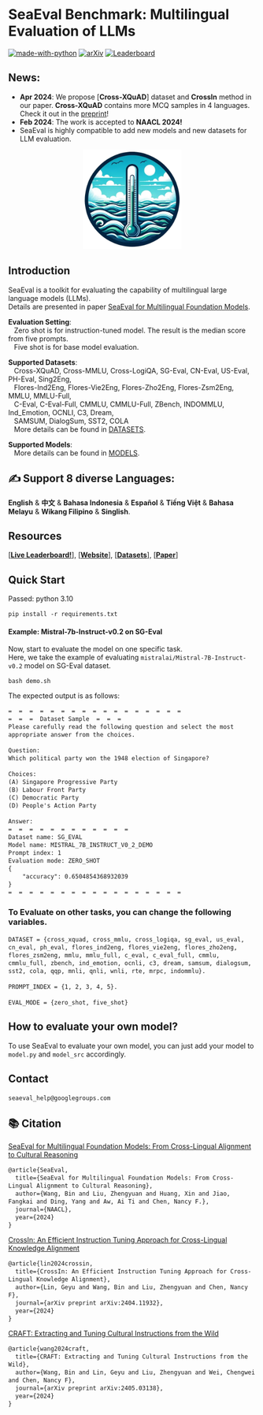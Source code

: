 # SeaEval Benchmark: Multilingual Evaluation of LLMs 

[![made-with-python](https://img.shields.io/badge/Made%20with-Python-red.svg)](#python)
[![arXiv](https://img.shields.io/badge/arXiv-2309.04766-b31b1b.svg)](https://arxiv.org/abs/2309.04766)
[![Leaderboard](https://img.shields.io/badge/Leaderboard-Models-1bb3b3.svg)]([https://arxiv.org/abs/2309.04766](https://huggingface.co/spaces/SeaEval/SeaEval_Leaderboard))

## News: 

- **Apr 2024**: We propose [**Cross-XQuAD**] dataset and **CrossIn** method in our paper. **Cross-XQuAD** contains more MCQ samples in 4 languages. Check it out in the [preprint](https://arxiv.org/abs/2404.11932)!
- **Feb 2024**: The work is accepted to **NAACL 2024!**
- SeaEval is highly compatible to add new models and new datasets for LLM evaluation.

<p align="center">
  <img src="img/seaeval.png" width="200" title="hover text">
</p>

## Introduction

SeaEval is a toolkit for evaluating the capability of multilingual large language models (LLMs). \
Details are presented in paper [SeaEval for Multilingual Foundation Models](https://arxiv.org/abs/2309.04766).

**Evaluation Setting**: \
&nbsp;&nbsp; Zero shot is for instruction-tuned model. The result is the median score from five prompts. \
&nbsp;&nbsp; Five shot is for base model evaluation. 

**Supported Datasets**: \
&nbsp;&nbsp; Cross-XQuAD, Cross-MMLU, Cross-LogiQA, SG-Eval, CN-Eval, US-Eval, PH-Eval, Sing2Eng, \
&nbsp;&nbsp; Flores-Ind2Eng, Flores-Vie2Eng, Flores-Zho2Eng, Flores-Zsm2Eng, MMLU, MMLU-Full, \
&nbsp;&nbsp; C-Eval, C-Eval-Full, CMMLU, CMMLU-Full, ZBench, INDOMMLU, Ind_Emotion, OCNLI, C3, Dream, \
&nbsp;&nbsp; SAMSUM, DialogSum, SST2, COLA \
&nbsp;&nbsp; More details can be found in [DATASETS](img/DATASETS.md).


**Supported Models**: \
&nbsp;&nbsp; More details can be found in [MODELS](img/MODELS.md).


## ✍️ Support 8 diverse Languages:

**English** & **中文** & **Bahasa Indonesia** & **Español** & **Tiếng Việt** & **Bahasa Melayu** & **Wikang Filipino** & **Singlish**.

## Resources
  
[\[**Live Leaderboard!**\]](https://huggingface.co/spaces/SeaEval/SeaEval_Leaderboard),
[\[**Website**\]](https://seaeval.github.io/),
[\[**Datasets**\]](https://huggingface.co/datasets/SeaEval/SeaEval_datasets),
[\[**Paper**\]](https://arxiv.org/abs/2309.04766)

## Quick Start

Passed: python 3.10
```
pip install -r requirements.txt
```

#### Example: Mistral-7b-Instruct-v0.2 on SG-Eval

Now, start to evaluate the model on one specific task. \
Here, we take the example of evaluating `mistralai/Mistral-7B-Instruct-v0.2` model on SG-Eval dataset.

```
bash demo.sh
```

The expected output is as follows:
```
=  =  =  =  =  =  =  =  =  =  =  =  =  =  =  =  =
=  =  =  Dataset Sample  =  =  =
Please carefully read the following question and select the most appropriate answer from the choices.

Question:
Which political party won the 1948 election of Singapore?

Choices:
(A) Singapore Progressive Party
(B) Labour Front Party
(C) Democratic Party
(D) People's Action Party

Answer:
=  =  =  =  =  =  =  =  =  =  =  =
Dataset name: SG_EVAL
Model name: MISTRAL_7B_INSTRUCT_V0_2_DEMO
Prompt index: 1
Evaluation mode: ZERO_SHOT
{
    "accuracy": 0.6504854368932039
}
=  =  =  =  =  =  =  =  =  =  =  =  =  =  =  =  =
```

### To Evaluate on other tasks, you can change the following variables.

```
DATASET = {cross_xquad, cross_mmlu, cross_logiqa, sg_eval, us_eval, cn_eval, ph_eval, flores_ind2eng, flores_vie2eng, flores_zho2eng, flores_zsm2eng, mmlu, mmlu_full, c_eval, c_eval_full, cmmlu, cmmlu_full, zbench, ind_emotion, ocnli, c3, dream, samsum, dialogsum, sst2, cola, qqp, mnli, qnli, wnli, rte, mrpc, indommlu}.

PROMPT_INDEX = {1, 2, 3, 4, 5}.

EVAL_MODE = {zero_shot, five_shot}
```

## How to evaluate your own model?

To use SeaEval to evaluate your own model, you can just add your model to `model.py` and `model_src` accordingly.


## Contact

```seaeval_help@googlegroups.com```

## 📚 Citation

[SeaEval for Multilingual Foundation Models: From Cross-Lingual Alignment to Cultural Reasoning](https://arxiv.org/abs/2309.04766)
```
@article{SeaEval,
  title={SeaEval for Multilingual Foundation Models: From Cross-Lingual Alignment to Cultural Reasoning},
  author={Wang, Bin and Liu, Zhengyuan and Huang, Xin and Jiao, Fangkai and Ding, Yang and Aw, Ai Ti and Chen, Nancy F.},
  journal={NAACL},
  year={2024}
}
```

[CrossIn: An Efficient Instruction Tuning Approach for Cross-Lingual Knowledge Alignment](https://arxiv.org/abs/2404.11932)
```
@article{lin2024crossin,
  title={CrossIn: An Efficient Instruction Tuning Approach for Cross-Lingual Knowledge Alignment},
  author={Lin, Geyu and Wang, Bin and Liu, Zhengyuan and Chen, Nancy F},
  journal={arXiv preprint arXiv:2404.11932},
  year={2024}
}
```

[CRAFT: Extracting and Tuning Cultural Instructions from the Wild](https://arxiv.org/abs/2405.03138)
```
@article{wang2024craft,
  title={CRAFT: Extracting and Tuning Cultural Instructions from the Wild},
  author={Wang, Bin and Lin, Geyu and Liu, Zhengyuan and Wei, Chengwei and Chen, Nancy F},
  journal={arXiv preprint arXiv:2405.03138},
  year={2024}
}
```

